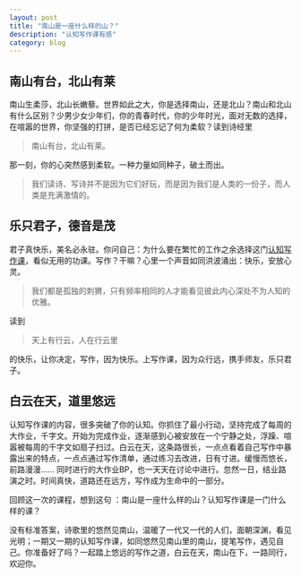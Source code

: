 ```yaml
---
layout: post
title: "南山是一座什么样的山？"
description: "认知写作课有感"
category: blog
---
```



## 南山有台，北山有莱

南山生柔莎，北山长嫩藜。世界如此之大，你是选择南山，还是北山？南山和北山有什么区别？少男少女少年们，你的青春时代，你的少年时光，面对无数的选择，在喧嚣的世界，你坚强的打拼，是否已经忘记了何为柔软？读到诗经里

> 南山有台，北山有莱。

那一刻，你的心突然感到柔软。一种力量如同种子，破土而出。

> 我们读诗、写诗并不是因为它们好玩，而是因为我们是人类的一份子，而人类是充满激情的。


## 乐只君子，德音是茂
君子真快乐，美名必永驻。你问自己：为什么要在繁忙的工作之余选择这门[认知写作课](http://www.yangzhiping.com/psy/YangTalk.html)，看似无用的功课。写作？干嘛？心里一个声音如同洪波涌出：快乐，安放心灵。

> 我们都是孤独的刺猬，只有频率相同的人才能看见彼此内心深处不为人知的优雅。

读到

> 天上有行云，人在行云里

的快乐，让你决定，写作，因为快乐。上写作课，因为众行远，携手师友，乐只君子。

## 白云在天，道里悠远

认知写作课的内容，很多突破了你的认知。你抓住了最小行动，坚持完成了每周的大作业，千字文。开始为完成作业，逐渐感到心被安放在一个宁静之处，浮躁、喧嚣被每周的千字文如扇子扫过。白云在天，这条路很长，一点点看着自己写作中暴露出来的特点，一点点通过写作清单，通过练习去改进，日有寸进。缓慢而悠长，前路漫漫......
  同时进行的大作业BP，也一天天在讨论中进行。忽然一日，结业路演之时。时间真快，道路还在远方，写作成为生命中的一部分。
  
回顾这一次的课程，想到这句 ：南山是一座什么样的山？认知写作课是一门什么样的课？ 

没有标准答案，诗歌里的悠然见南山，温暖了一代又一代的人们，面朝深渊，看见光明；一期又一期的认知写作课，如同悠然见南山里的南山，提笔写作，遇见自己。你准备好了吗？一起踏上悠远的写作之道，白云在天，南山在下，一路同行，欢迎你。
